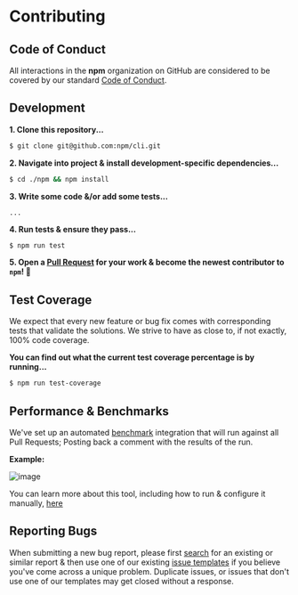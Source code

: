 # Contributing

## Code of Conduct

All interactions in the **npm** organization on GitHub are considered to be covered by our standard [Code of Conduct](https://www.npmjs.com/policies/conduct).

## Development

**1. Clone this repository...**

```bash
$ git clone git@github.com:npm/cli.git
```

**2. Navigate into project & install development-specific dependencies...**

```bash
$ cd ./npm && npm install
```

**3. Write some code &/or add some tests...**

```bash
...
```

**4. Run tests & ensure they pass...**
```
$ npm run test
```

**5. Open a [Pull Request](https://github.com/npm/cli/pulls) for your work & become the newest contributor to `npm`! 🎉**

## Test Coverage

We expect that every new feature or bug fix comes with corresponding tests that validate the solutions. We strive to have as close to, if not exactly, 100% code coverage.

**You can find out what the current test coverage percentage is by running...**

```bash
$ npm run test-coverage
```

## Performance & Benchmarks

We've set up an automated [benchmark](https://github.com/npm/benchmarks) integration that will run against all Pull Requests; Posting back a comment with the results of the run.

**Example:**

![image](https://user-images.githubusercontent.com/2818462/72312698-e2e57f80-3656-11ea-9fcf-4a8f6b97b0d1.png)

You can learn more about this tool, including how to run & configure it manually, [here](https://github.com/npm/benchmarks)

## Reporting Bugs

When submitting a new bug report, please first [search](https://github.com/npm/cli/issues) for an existing or similar report & then use one of our existing [issue templates](https://github.com/npm/cli/issues/new/choose) if you believe you've come across a unique problem. Duplicate issues, or issues that don't use one of our templates may get closed without a response.
